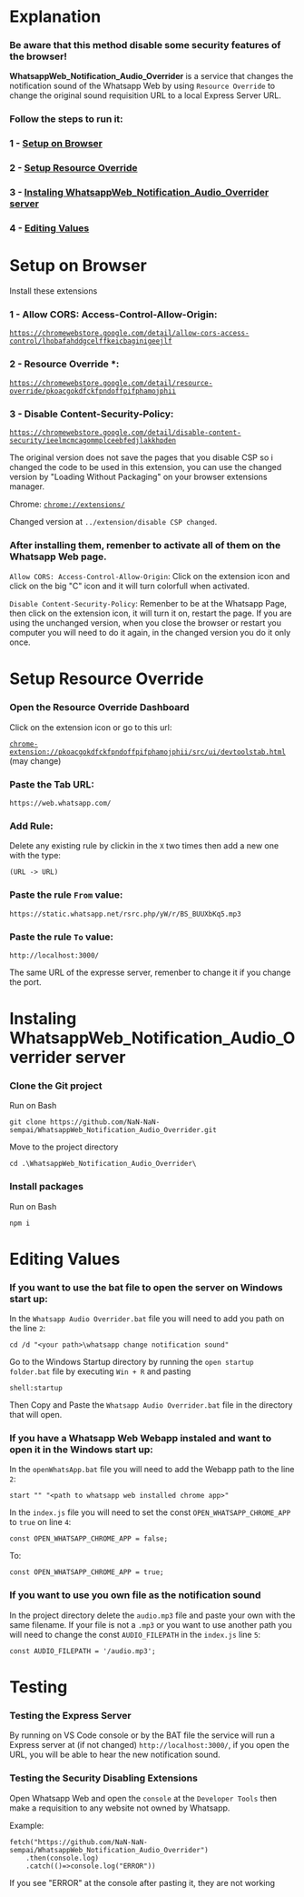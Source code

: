 # Explanation
### Be aware that this method disable some security features of the browser!
**WhatsappWeb_Notification_Audio_Overrider** is a service that changes the notification sound of the Whatsapp Web by using `Resource Override` to change the original sound requisition URL to a local Express Server URL.

### Follow the steps to run it:
### 1 - [Setup on Browser](https://github.com/NaN-NaN-sempai/WhatsappWeb_Notification_Audio_Overrider/tree/main?tab=readme-ov-file#setup-on-browser)
### 2 - [Setup Resource Override](https://github.com/NaN-NaN-sempai/WhatsappWeb_Notification_Audio_Overrider/tree/main?tab=readme-ov-file#setup-resource-override)
### 3 - [Instaling WhatsappWeb_Notification_Audio_Overrider server](https://github.com/NaN-NaN-sempai/WhatsappWeb_Notification_Audio_Overrider/tree/main?tab=readme-ov-file#instaling-whatsappweb_notification_audio_overrider-server)
### 4 - [Editing Values](https://github.com/NaN-NaN-sempai/WhatsappWeb_Notification_Audio_Overrider/tree/main?tab=readme-ov-file#editing-values)


# Setup on Browser
Install these extensions
### 1 - Allow CORS: Access-Control-Allow-Origin:
[`https://chromewebstore.google.com/detail/allow-cors-access-control/lhobafahddgcelffkeicbaginigeejlf`](https://chromewebstore.google.com/detail/allow-cors-access-control/lhobafahddgcelffkeicbaginigeejlf)

### 2 - Resource Override *:
[`https://chromewebstore.google.com/detail/resource-override/pkoacgokdfckfpndoffpifphamojphii`](https://chromewebstore.google.com/detail/resource-override/pkoacgokdfckfpndoffpifphamojphii)

### 3 - Disable Content-Security-Policy:

[`https://chromewebstore.google.com/detail/disable-content-security/ieelmcmcagommplceebfedjlakkhpden`](https://chromewebstore.google.com/detail/disable-content-security/ieelmcmcagommplceebfedjlakkhpden)

The original version does not save the pages that you disable CSP so i changed the code to be used in this extension, you can use the changed version by "Loading Without Packaging" on your browser extensions manager.

Chrome: [`chrome://extensions/`](chrome://extensions/)

Changed version at `../extension/disable CSP changed`.


### After installing them, remenber to activate all of them on the Whatsapp Web page.

`Allow CORS: Access-Control-Allow-Origin`: Click on the extension icon and click on the big "C" icon and it will turn colorfull when activated.

`Disable Content-Security-Policy`: Remenber to be at the Whatsapp Page, then click on the extension icon, it will turn it on, restart the page. If you are using the unchanged version, when you close the browser or restart you computer you will need to do it again, in the changed version you do it only once.






# Setup Resource Override
### Open the Resource Override Dashboard
Click on the extension icon or go to this url:

[`chrome-extension://pkoacgokdfckfpndoffpifphamojphii/src/ui/devtoolstab.html`](chrome-extension://pkoacgokdfckfpndoffpifphamojphii/src/ui/devtoolstab.html) (may change)


### Paste the Tab URL:
```
https://web.whatsapp.com/
```

### Add Rule:
Delete any existing rule by clickin in the `X` two times then add a new one with the type:

`(URL -> URL)`


### Paste the rule `From` value:
```
https://static.whatsapp.net/rsrc.php/yW/r/BS_BUUXbKq5.mp3
```

### Paste the rule `To` value:
```
http://localhost:3000/
```
The same URL of the expresse server, remenber to change it if you change the port.



# Instaling WhatsappWeb_Notification_Audio_Overrider server
### Clone the Git project
Run on Bash
```
git clone https://github.com/NaN-NaN-sempai/WhatsappWeb_Notification_Audio_Overrider.git
```
Move to the project directory
```
cd .\WhatsappWeb_Notification_Audio_Overrider\
```

### Install packages
Run on Bash
```
npm i
```

# Editing Values
### If you want to use the bat file to open the server on Windows start up:

In the `Whatsapp Audio Overrider.bat` file you will need to add you path on the line `2`:
```
cd /d "<your path>\whatsapp change notification sound"
```
Go to the Windows Startup directory by running the `open startup folder.bat` file by executing `Win + R` and pasting 
```
shell:startup
```
Then Copy and Paste the `Whatsapp Audio Overrider.bat` file in the directory that will open.

### If you have a Whatsapp Web Webapp instaled and want to open it in the Windows start up:
In the `openWhatsApp.bat` file you will need to add the Webapp path to the line `2`:
```
start "" "<path to whatsapp web installed chrome app>"
```

In the `index.js` file you will need to set the const `OPEN_WHATSAPP_CHROME_APP` to `true` on line `4`:
```
const OPEN_WHATSAPP_CHROME_APP = false;
```
To:
```
const OPEN_WHATSAPP_CHROME_APP = true;
```

### If you want to use you own file as the notification sound
In the project directory delete the `audio.mp3` file and paste your own with the same filename.
If your file is not a `.mp3` or you want to use another path you will need to change the const `AUDIO_FILEPATH` in the `index.js` line `5`:
```
const AUDIO_FILEPATH = '/audio.mp3';
```



# Testing
### Testing the Express Server
By running on VS Code console or by the BAT file the service will run a Express server at (if not changed) `http://localhost:3000/`, if you open the URL, you will be able to hear the new notification sound.

### Testing the Security Disabling Extensions
Open Whatsapp Web and open the `console` at the `Developer Tools` then make a requisition to any website not owned by Whatsapp.

Example:
```
fetch("https://github.com/NaN-NaN-sempai/WhatsappWeb_Notification_Audio_Overrider")
    .then(console.log)
    .catch(()=>console.log("ERROR"))
```
If you see "ERROR" at the console after pasting it, they are not working


